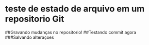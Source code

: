 # teste de estado de arquivo em um repositorio Git

##Gravando mudanças no repositorio!
##Testando commit agora
###Salvando alteraçoes